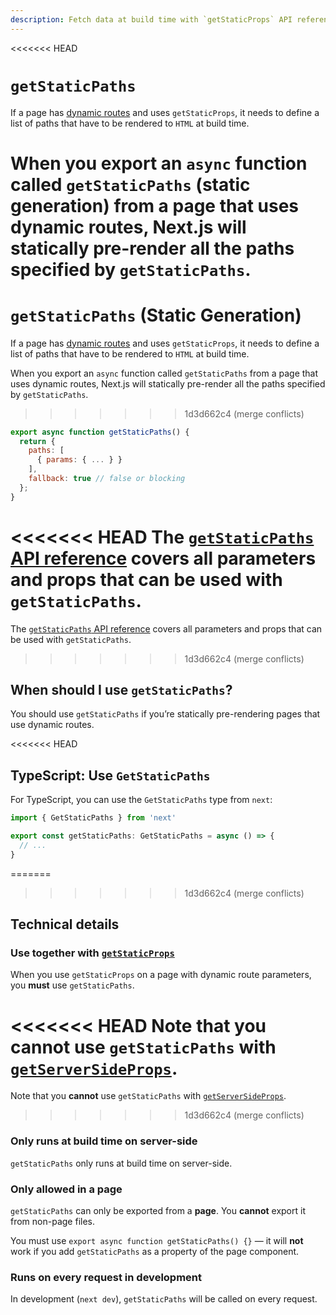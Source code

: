```yaml
---
description: Fetch data at build time with `getStaticProps` API reference.
---
```


<<<<<<< HEAD

# `getStaticPaths`

If a page has [dynamic routes](/docs/routing/dynamic-routes.md) and uses `getStaticProps`, it needs to define a list of paths that have to be rendered to `HTML` at build time.

# When you export an `async` function called `getStaticPaths` (static generation) from a page that uses dynamic routes, Next.js will statically pre-render all the paths specified by `getStaticPaths`.

# `getStaticPaths` (Static Generation)

If a page has [dynamic routes](/docs/routing/dynamic-routes.md) and uses `getStaticProps`, it needs to define a list of paths that have to be rendered to `HTML` at build time.

When you export an `async` function called `getStaticPaths` from a page that uses dynamic routes, Next.js will statically pre-render all the paths specified by `getStaticPaths`.

> > > > > > > 1d3d662c4 (merge conflicts)

```jsx
export async function getStaticPaths() {
  return {
    paths: [
      { params: { ... } }
    ],
    fallback: true // false or blocking
  };
}
```

<<<<<<< HEAD
The [`getStaticPaths` API reference](/docs/api-reference/data-fetching/getStaticPaths.md) covers all parameters and props that can be used with `getStaticPaths`.
=======
The [`getStaticPaths` API reference](/docs/api-reference/getstaticpaths.md) covers all parameters and props that can be used with `getStaticPaths`.

> > > > > > > 1d3d662c4 (merge conflicts)

## When should I use `getStaticPaths`?

You should use `getStaticPaths` if you’re statically pre-rendering pages that use dynamic routes.

<<<<<<< HEAD

## TypeScript: Use `GetStaticPaths`

For TypeScript, you can use the `GetStaticPaths` type from `next`:

```ts
import { GetStaticPaths } from 'next'

export const getStaticPaths: GetStaticPaths = async () => {
  // ...
}
```

=======

> > > > > > > 1d3d662c4 (merge conflicts)

## Technical details

### Use together with [`getStaticProps`](/docs/basic-features/data-fetching/getStaticProps.md)

When you use `getStaticProps` on a page with dynamic route parameters, you **must** use `getStaticPaths`.

<<<<<<< HEAD
Note that you **cannot** use `getStaticPaths` with [`getServerSideProps`](/docs/basic-features/data-fetching/getServerSideProps.md).
=======
Note that you **cannot** use `getStaticPaths` with [`getServerSideProps`](/docs/data-fetching/getServerSideProps.md).

> > > > > > > 1d3d662c4 (merge conflicts)

### Only runs at build time on server-side

`getStaticPaths` only runs at build time on server-side.

### Only allowed in a page

`getStaticPaths` can only be exported from a **page**. You **cannot** export it from non-page files.

You must use `export async function getStaticPaths() {}` — it will **not** work if you add `getStaticPaths` as a property of the page component.

### Runs on every request in development

In development (`next dev`), `getStaticPaths` will be called on every request.
